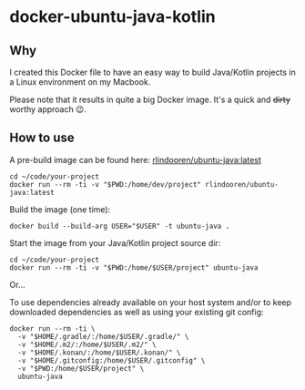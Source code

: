 # docker-ubuntu-java-kotlin

## Why

I created this Docker file to have an easy way to build Java/Kotlin projects in a Linux environment on my Macbook.

Please note that it results in quite a big Docker image. It's a quick and ~~dirty~~ worthy approach 😉.

## How to use

A pre-build image can be found here: [rlindooren/ubuntu-java:latest](https://hub.docker.com/r/rlindooren/ubuntu-java/tags)

```
cd ~/code/your-project
docker run --rm -ti -v "$PWD:/home/dev/project" rlindooren/ubuntu-java:latest
```

Build the image (one time):

```
docker build --build-arg USER="$USER" -t ubuntu-java .
```

Start the image from your Java/Kotlin project source dir:

```
cd ~/code/your-project
docker run --rm -ti -v "$PWD:/home/$USER/project" ubuntu-java
```

Or... 

To use dependencies already available on your host system
and/or to keep downloaded dependencies
as well as using your existing git config:

```
docker run --rm -ti \
  -v "$HOME/.gradle/:/home/$USER/.gradle/" \
  -v "$HOME/.m2/:/home/$USER/.m2/" \
  -v "$HOME/.konan/:/home/$USER/.konan/" \
  -v "$HOME/.gitconfig:/home/$USER/.gitconfig" \
  -v "$PWD:/home/$USER/project" \
  ubuntu-java
```
